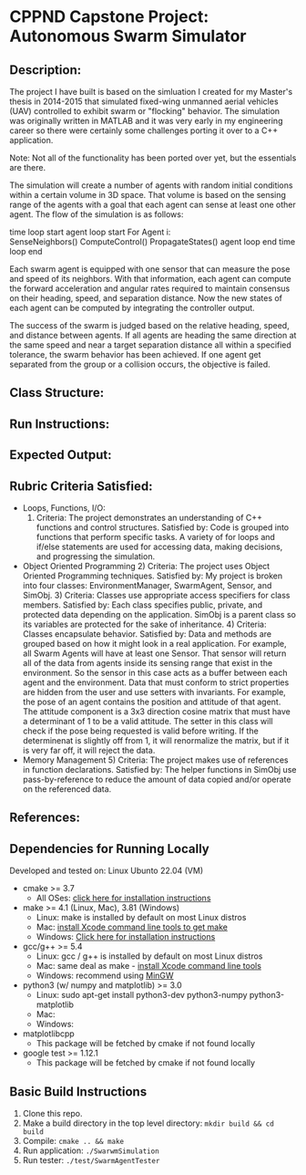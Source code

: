 # CPPND Capstone  Project: Autonomous Swarm Simulator

## Description:
The project I have built is based on the simluation I created for my Master's thesis in 2014-2015 that simulated fixed-wing unmanned aerial vehicles (UAV) controlled to exhibit swarm or "flocking" behavior.  The simulation was originally written in MATLAB and it was very early in my engineering career so there were certainly some challenges porting it over to a C++ application.

Note: Not all of the functionality has been ported over yet, but the essentials are there.

The simulation will create a number of agents with random initial conditions within a certain volume in 3D space.  That volume is based on the sensing range of the agents with a goal that each agent can sense at least one other agent.  The flow of the simulation is as follows:

  time loop start
    agent loop start
      For Agent i:  
      SenseNeighbors()
      ComputeControl()
      PropagateStates()
    agent loop end
  time loop end

Each swarm agent is equipped with one sensor that can measure the pose and speed of its neighbors.  With that information, each agent can compute the forward acceleration and angular rates required to maintain consensus on their heading, speed, and separation distance.  Now the new states of each agent can be computed by integrating the controller output.  

The success of the swarm is judged based on the relative heading, speed, and distance between agents.  If all agents are heading the same direction at the same speed and near a target separation distance all within a specified tolerance, the swarm behavior has been achieved.  If one agent get separated from the group or a collision occurs, the objective is failed.

## Class Structure:

## Run Instructions:

## Expected Output:


## Rubric Criteria Satisfied:
* Loops, Functions, I/O: 
  1)  Criteria: The project demonstrates an understanding of C++ functions and control structures.
      Satisfied by: Code is grouped into functions that perform specific tasks.  A variety of for loops and if/else statements are used for accessing data, making decisions, and progressing the simulation.
* Object Oriented Programming
  2)  Criteria: The project uses Object Oriented Programming techniques.
      Satisfied by: My project is broken into four classes: EnvironmentManager, SwarmAgent, Sensor, and SimObj.
  3)  Criteria: Classes use appropriate access specifiers for class members.
      Satisfied by: Each class specifies public, private, and protected data depending on the application.  SimObj is a parent class so its variables are protected for the sake of inheritance.
  4)  Criteria: Classes encapsulate behavior.
      Satisfied by: Data and methods are grouped based on how it might look in a real application.  For example, all Swarm Agents will have at least one Sensor.  That sensor will return all of the data from agents inside its sensing range that exist in the environment.  So the sensor in this case acts as a buffer between each agent and the environment.  Data that must conform to strict properties are hidden from the user and use setters with invariants.  For example, the pose of an agent contains the position and attitude of that agent.  The attitude component is a 3x3 direction cosine matrix that must have a determinant of 1 to be a valid attitude.  The setter in this class will check if the pose being requested is valid before writing.  If the determinenat is slightly off from 1, it will renormalize the matrix, but if it is very far off, it will reject the data.
* Memory Management
  5)  Criteria: The project makes use of references in function declarations.
      Satisfied by: The helper functions in SimObj use pass-by-reference to reduce the amount of data copied and/or operate on the referenced data.

## References: 


## Dependencies for Running Locally
Developed and tested on: Linux Ubunto 22.04 (VM)

* cmake >= 3.7
  * All OSes: [click here for installation instructions](https://cmake.org/install/)
* make >= 4.1 (Linux, Mac), 3.81 (Windows)
  * Linux: make is installed by default on most Linux distros
  * Mac: [install Xcode command line tools to get make](https://developer.apple.com/xcode/features/)
  * Windows: [Click here for installation instructions](http://gnuwin32.sourceforge.net/packages/make.htm)
* gcc/g++ >= 5.4
  * Linux: gcc / g++ is installed by default on most Linux distros
  * Mac: same deal as make - [install Xcode command line tools](https://developer.apple.com/xcode/features/)
  * Windows: recommend using [MinGW](http://www.mingw.org/)
* python3 (w/ numpy and matplotlib) >= 3.0
  * Linux:  sudo apt-get install python3-dev python3-numpy python3-matplotlib
  * Mac: 
  * Windows: 
* matplotlibcpp
  * This package will be fetched by cmake if not found locally
* google test >= 1.12.1
  * This package will be fetched by cmake if not found locally

## Basic Build Instructions

1. Clone this repo.
2. Make a build directory in the top level directory: `mkdir build && cd build`
3. Compile: `cmake .. && make`
4. Run application: `./SwarwmSimulation`
5. Run tester: `./test/SwarmAgentTester`